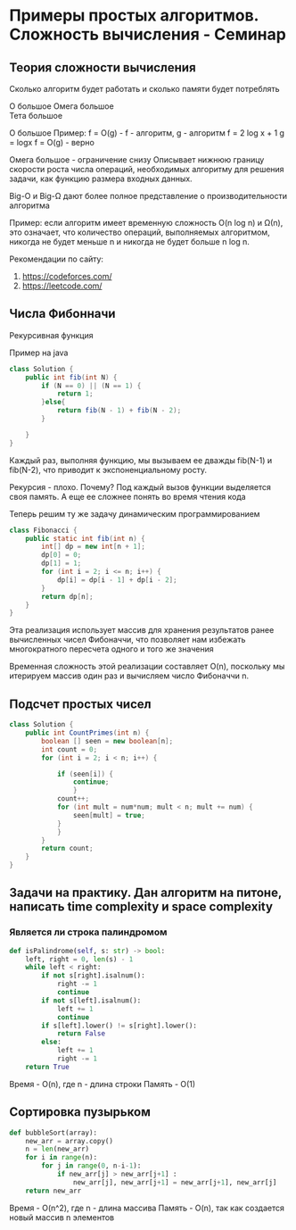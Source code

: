 # Примеры простых алгоритмов. Сложность вычисления - Семинар

## Теория сложности вычисления

Сколько алгоритм будет работать и сколько памяти будет потреблять

О большое
Омега большое  
Тета большое

О большое
Пример: f = O(g) - f - алгоритм, g - алгоритм
f = 2 log x + 1
g = logx
f = O(g) - верно

Омега большое - ограничение снизу
Описывает нижнюю границу скорости роста числа операций, необходимых алгоритму для решения задачи, как функцию размера входных данных.

Big-O и Big-Ω дают более полное представление о производительности алгоритма

Пример: если алгоритм имеет временную сложность O(n log n) и Ω(n), это означает, что количество операций, выполняемых алгоритмом, никогда не будет меньше n и никогда не будет больше n log n.

Рекомендации по сайту:

1. https://codeforces.com/
2. https://leetcode.com/

## Числа Фибонначи

Рекурсивная функция

Пример на java

```java
class Solution {
    public int fib(int N) {
        if (N == 0) || (N == 1) {
            return 1;
        }else{
            return fib(N - 1) + fib(N - 2);
        }

    }
}
```

Каждый раз, выполняя функцию, мы вызываем ее дважды fib(N-1) и fib(N-2), что приводит к экспоненциальному росту.

Рекурсия - плохо. Почему? Под каждый вызов функции выделяется своя память. А еще ее сложнее понять во время чтения кода

Теперь решим ту же задачу динамическим программированием

```java
class Fibonacci {
    public static int fib(int n) {
        int[] dp = new int[n + 1];
        dp[0] = 0;
        dp[1] = 1;
        for (int i = 2; i <= n; i++) {
            dp[i] = dp[i - 1] + dp[i - 2];
        }
        return dp[n];
    }
}
```

Эта реализация использует массив для хранения результатов ранее вычисленных чисел Фибоначчи, что позволяет нам избежать многократного пересчета одного и того же значения

Временная сложность этой реализации составляет O(n), поскольку мы итерируем массив один раз и вычисляем число Фибоначчи n.

## Подсчет простых чисел

```java
class Solution {
    public int CountPrimes(int n) {
        boolean [] seen = new boolean[n];
        int count = 0;
        for (int i = 2; i < n; i++) {

            if (seen[i]) {
                continue;
                }
            count++;
            for (int mult = num*num; mult < n; mult += num) {
                seen[mult] = true;
            }
            }
        }
        return count;
    }
}
```

## Задачи на практику. Дан алгоритм на питоне, написать time complexity и space complexity

### Является ли строка палиндромом

```python
def isPalindrome(self, s: str) -> bool:
    left, right = 0, len(s) - 1
    while left < right:
        if not s[right].isalnum():
            right -= 1
            continue
        if not s[left].isalnum():
            left += 1
            continue
        if s[left].lower() != s[right].lower():
            return False
        else:
            left += 1
            right -= 1
    return True
```

Время - O(n), где n - длина строки
Память - O(1)

## Сортировка пузырьком

```python
def bubbleSort(array):
    new_arr = array.copy()
    n = len(new_arr)
    for i in range(n):
        for j in range(0, n-i-1):
            if new_arr[j] > new_arr[j+1] :
                new_arr[j], new_arr[j+1] = new_arr[j+1], new_arr[j]
    return new_arr

```

Время - O(n^2), где n - длина массива
Память - O(n), так как создается новый массив n элементов
